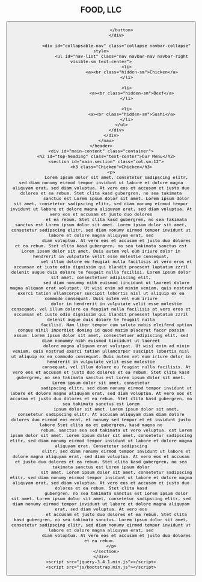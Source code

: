 <!DOCTYPE html>
<html lang="en">
<head>
	<title>Assignment Solution for Module 3</title>
	<meta charset="utf-8">
	<meta http-equiv="X-UA-Compatible" content="IE=edge">
	<meta name="viewport" content="width=device-width, initial-scale=1">
	<link rel="stylesheet" href="CSS/bootstrap.css">
    <link rel="stylesheet" href="fontawesome-free-5.13.0-web/css/all.css">
	<link rel="stylesheet" href="styles.css">
	<link href="https://fonts.googleapis.com/css2?family=Gotu&display=swap" rel="stylesheet">
</head>
<body>
	<header>
		<nav id="header-nav" class="navbar navbar-default">
			<div class="container-fluid">
				<div class="navbar-header">
					<div class="navbar-brand">
						<a ref="as3v3.html" class="pull-left"><h1>FOOD, LLC</h1></a>
					</div>
					<button type="button" class="navbar-toggler collapsed d-block d-sm-none" data-toggle="collapse" data-target="#collapsable-nav" aria-expanded="false" aria-label="Toggle Navigation">
                        <span class="fas fa-bars"></span>
                        
                    </button>
                </div>

                <div id="collapsable-nav" class="collapse navbar-collapse" style>
                	<ul id="nav-list" class="nav navbar-nav navbar-right visible-sm text-center">
                		<li>
                			<a><br class="hidden-sm">Chicken</a>
                		</li>

                		<li>
                			<a><br class="hidden-sm">Beef</a>
                		</li>

                		<li>
                			<a><br class="hidden-sm">Sushi</a>
                		</li>
                	</ul>
                </div>
            </div>
        </nav>
    </header>
    <div id="main-content" class="container">
    	<h2 id="top-heading" class="text-center">Our Menu</h2>
    	<section id="main-section" class="col-sm-12">
    		<h3 class="Chicken">Chicken</h3>
    		<p>
    			Lorem ipsum dolor sit amet, consetetur sadipscing elitr, sed diam nonumy eirmod tempor invidunt ut labore et dolore magna aliquyam erat, sed diam voluptua. At vero eos et accusam et justo duo dolores et ea rebum. Stet clita kasd gubergren, no sea takimata
                sanctus est Lorem ipsum dolor sit amet. Lorem ipsum dolor sit amet, consetetur sadipscing elitr, sed diam nonumy eirmod tempor invidunt ut labore et dolore magna aliquyam erat, sed diam voluptua. At vero eos et accusam et justo duo dolores
                et ea rebum. Stet clita kasd gubergren, no sea takimata sanctus est Lorem ipsum dolor sit amet. Lorem ipsum dolor sit amet, consetetur sadipscing elitr, sed diam nonumy eirmod tempor invidunt ut labore et dolore magna aliquyam erat, sed
                diam voluptua. At vero eos et accusam et justo duo dolores et ea rebum. Stet clita kasd gubergren, no sea takimata sanctus est Lorem ipsum dolor sit amet. Duis autem vel eum iriure dolor in hendrerit in vulputate velit esse molestie consequat,
                vel illum dolore eu feugiat nulla facilisis at vero eros et accumsan et iusto odio dignissim qui blandit praesent luptatum zzril delenit augue duis dolore te feugait nulla facilisi. Lorem ipsum dolor sit amet, consectetuer adipiscing elit,
                sed diam nonummy nibh euismod tincidunt ut laoreet dolore magna aliquam erat volutpat. Ut wisi enim ad minim veniam, quis nostrud exerci tation ullamcorper suscipit lobortis nisl ut aliquip ex ea commodo consequat. Duis autem vel eum iriure
                dolor in hendrerit in vulputate velit esse molestie consequat, vel illum dolore eu feugiat nulla facilisis at vero eros et accumsan et iusto odio dignissim qui blandit praesent luptatum zzril delenit augue duis dolore te feugait nulla
                facilisi. Nam liber tempor cum soluta nobis eleifend option congue nihil imperdiet doming id quod mazim placerat facer possim assum. Lorem ipsum dolor sit amet, consectetuer adipiscing elit, sed diam nonummy nibh euismod tincidunt ut laoreet
                dolore magna aliquam erat volutpat. Ut wisi enim ad minim veniam, quis nostrud exerci tation ullamcorper suscipit lobortis nisl ut aliquip ex ea commodo consequat. Duis autem vel eum iriure dolor in hendrerit in vulputate velit esse molestie
                consequat, vel illum dolore eu feugiat nulla facilisis. At vero eos et accusam et justo duo dolores et ea rebum. Stet clita kasd gubergren, no sea takimata sanctus est Lorem ipsum dolor sit amet. Lorem ipsum dolor sit amet, consetetur
                sadipscing elitr, sed diam nonumy eirmod tempor invidunt ut labore et dolore magna aliquyam erat, sed diam voluptua. At vero eos et accusam et justo duo dolores et ea rebum. Stet clita kasd gubergren, no sea takimata sanctus est Lorem
                ipsum dolor sit amet. Lorem ipsum dolor sit amet, consetetur sadipscing elitr, At accusam aliquyam diam diam dolore dolores duo eirmod eos erat, et nonumy sed tempor et et invidunt justo labore Stet clita ea et gubergren, kasd magna no
                rebum. sanctus sea sed takimata ut vero voluptua. est Lorem ipsum dolor sit amet. Lorem ipsum dolor sit amet, consetetur sadipscing elitr, sed diam nonumy eirmod tempor invidunt ut labore et dolore magna aliquyam erat. Consetetur sadipscing
                elitr, sed diam nonumy eirmod tempor invidunt ut labore et dolore magna aliquyam erat, sed diam voluptua. At vero eos et accusam et justo duo dolores et ea rebum. Stet clita kasd gubergren, no sea takimata sanctus est Lorem ipsum dolor
                sit amet. Lorem ipsum dolor sit amet, consetetur sadipscing elitr, sed diam nonumy eirmod tempor invidunt ut labore et dolore magna aliquyam erat, sed diam voluptua. At vero eos et accusam et justo duo dolores et ea rebum. Stet clita kasd
                gubergren, no sea takimata sanctus est Lorem ipsum dolor sit amet. Lorem ipsum dolor sit amet, consetetur sadipscing elitr, sed diam nonumy eirmod tempor invidunt ut labore et dolore magna aliquyam erat, sed diam voluptua. At vero eos
                et accusam et justo duo dolores et ea rebum. Stet clita kasd gubergren, no sea takimata sanctus. Lorem ipsum dolor sit amet, consetetur sadipscing elitr, sed diam nonumy eirmod tempor invidunt ut labore et dolore magna aliquyam erat, sed
                diam voluptua. At vero eos et accusam et justo duo dolores et ea rebum. 
            </p>
        </section>
    </div>
    <script src="jquery-3.4.1.min.js"></script>
    <script src="js/bootstrap.min.js"></script>
</body>
</html>